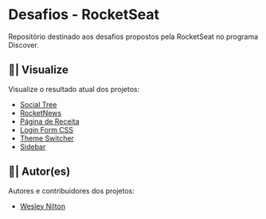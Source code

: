 # Desafios - RocketSeat

Repositório destinado aos desafios propostos pela RocketSeat no programa Discover.

## 🔎| Visualize
Visualize o resultado atual dos projetos:

- [Social Tree](https://wesley-nilton.github.io/rocketseat/social-tree/)
- [RocketNews](https://wesley-nilton.github.io/rocketseat/rocketnews/)
- [Página de Receita](https://wesley-nilton.github.io/rocketseat/pagina-de-receita/)
- [Login Form CSS](https://wesley-nilton.github.io/rocketseat/login-form-css/)
- [Theme Switcher](https://wesley-nilton.github.io/rocketseat/theme-switcher/)
- [Sidebar](https://wesley-nilton.github.io/rocketseat/sidebar/)

## 👥| Autor(es)
Autores e contribuidores dos projetos:

- [Wesley Nilton](https://github.com/Wesley-Nilton)